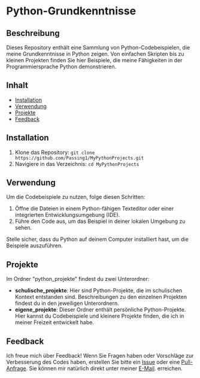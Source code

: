 # Python-Grundkenntnisse

## Beschreibung

Dieses Repository enthält eine Sammlung von Python-Codebeispielen, die meine Grundkenntnisse in Python zeigen. Von einfachen Skripten bis zu kleinen Projekten finden Sie hier Beispiele, die meine Fähigkeiten in der Programmiersprache Python demonstrieren.

## Inhalt

- [Installation](#installation)
- [Verwendung](#verwendung)
- [Projekte](#projekte)
- [Feedback](#feedback)

## Installation

1. Klone das Repository: `git clone https://github.com/Passing1/MyPythonProjects.git`
2. Navigiere in das Verzeichnis: `cd MyPythonProjects`

## Verwendung

Um die Codebeispiele zu nutzen, folge diesen Schritten:

1. Öffne die Dateien in einem Python-fähigen Texteditor oder einer integrierten Entwicklungsumgebung (IDE).
2. Führe den Code aus, um das Beispiel in deiner lokalen Umgebung zu sehen.

Stelle sicher, dass du Python auf deinem Computer installiert hast, um die Beispiele auszuführen.

## Projekte

Im Ordner "python_projekte" findest du zwei Unterordner:

- **schulische_projekte**: Hier sind Python-Projekte, die im schulischen Kontext entstanden sind. Beschreibungen zu den einzelnen Projekten findest du in den jeweiligen Unterordnern.
- **eigene_projekte**: Dieser Ordner enthält persönliche Python-Projekte. Hier kannst du Codebeispiele und kleinere Projekte finden, die ich in meiner Freizeit entwickelt habe.

## Feedback

Ich freue mich über Feedback! Wenn Sie Fragen haben oder Vorschläge zur Verbesserung des Codes haben, erstellen Sie bitte ein [Issue](https://github.com/Passing1/MyPythonProjects/issues) oder eine [Pull-Anfrage](https://github.com/Passing1/MyPythonProjects/pulls). Sie können mir natürlich direkt unter meiner [E-Mail](mailto:pascalfreund2005@gmail.com). erreichen.
